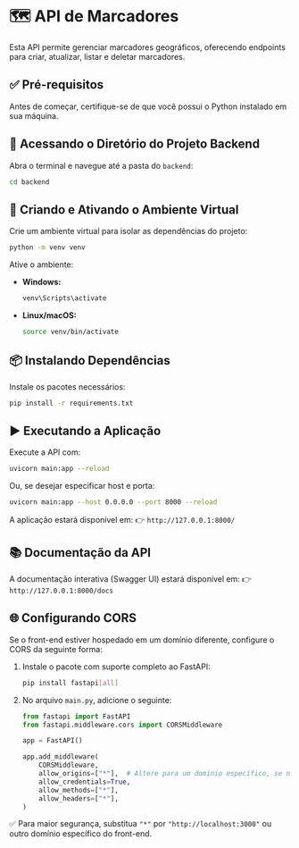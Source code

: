 # 🗺️ API de Marcadores
Esta API permite gerenciar marcadores geográficos, oferecendo endpoints para criar, atualizar, listar e deletar marcadores.

## ✅ Pré-requisitos
Antes de começar, certifique-se de que você possui o Python instalado em sua máquina.

## 📁 Acessando o Diretório do Projeto Backend
Abra o terminal e navegue até a pasta do `backend`:
```sh
cd backend
```

## 🧪 Criando e Ativando o Ambiente Virtual
Crie um ambiente virtual para isolar as dependências do projeto:
```sh
python -m venv venv
```
Ative o ambiente:
- **Windows:**
  ```sh
  venv\Scripts\activate
  ```
- **Linux/macOS:**
  ```sh
  source venv/bin/activate
  ```

## 📦 Instalando Dependências
Instale os pacotes necessários:
```sh
pip install -r requirements.txt
```

## ▶️ Executando a Aplicação
Execute a API com:
```sh
uvicorn main:app --reload
```
Ou, se desejar especificar host e porta:
```sh
uvicorn main:app --host 0.0.0.0 --port 8000 --reload
```
A aplicação estará disponível em:
👉 `http://127.0.0.1:8000/`

## 📚 Documentação da API
A documentação interativa (Swagger UI) estará disponível em:
👉 `http://127.0.0.1:8000/docs`

## 🌐 Configurando CORS
Se o front-end estiver hospedado em um domínio diferente, configure o CORS da seguinte forma:
1. Instale o pacote com suporte completo ao FastAPI:
   ```sh
   pip install fastapi[all]
   ```

2. No arquivo `main.py`, adicione o seguinte:
   ```python
   from fastapi import FastAPI
   from fastapi.middleware.cors import CORSMiddleware

   app = FastAPI()

   app.add_middleware(
       CORSMiddleware,
       allow_origins=["*"],  # Altere para um domínio específico, se necessário
       allow_credentials=True,
       allow_methods=["*"],
       allow_headers=["*"],
   )
   ```

✅ Para maior segurança, substitua `"*"` por `"http://localhost:3000"` ou outro domínio específico do front-end.

